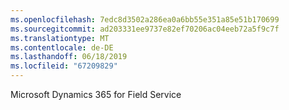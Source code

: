 ```yaml
---
ms.openlocfilehash: 7edc8d3502a286ea0a6bb55e351a85e51b170699
ms.sourcegitcommit: ad203331ee9737e82ef70206ac04eeb72a5f9c7f
ms.translationtype: MT
ms.contentlocale: de-DE
ms.lasthandoff: 06/18/2019
ms.locfileid: "67209829"
---
```

Microsoft Dynamics 365 for Field Service